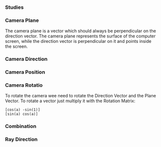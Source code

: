 ### Studies




### Camera Plane
The camera plane is a vector which should always be perpendicular on the direction vector. The camera plane represents the surface of the computer screen, while the direction vector is perpendicular on it and points inside the screen.

### Camera Direction


### Camera Position


### Camera Rotatio
To rotate the camera wee need to rotate the Direction Vector and the Plane Vector. To rotate a vector just multiply it with the Rotation Matrix:
```
[cos(a) -sin(1)]
[sin(a) cos(a)]
```

### Combination



### Ray Direction
